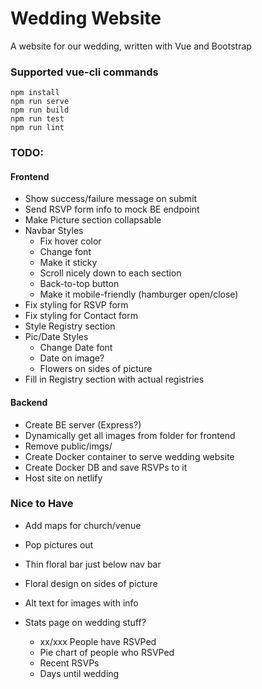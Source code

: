 # Wedding Website
A website for our wedding, written with Vue and Bootstrap

### Supported vue-cli commands
```
npm install
npm run serve
npm run build
npm run test
npm run lint
```

### TODO:

#### Frontend
- Show success/failure message on submit
- Send RSVP form info to mock BE endpoint
- Make Picture section collapsable
- Navbar Styles
    - Fix hover color
    - Change font
    - Make it sticky
    - Scroll nicely down to each section
    - Back-to-top button
    - Make it mobile-friendly (hamburger open/close)
- Fix styling for RSVP form
- Fix styling for Contact form
- Style Registry section
- Pic/Date Styles
    - Change Date font
    - Date on image?
    - Flowers on sides of picture
- Fill in Registry section with actual registries

#### Backend
- Create BE server (Express?)
- Dynamically get all images from folder for frontend
- Remove public/imgs/
- Create Docker container to serve wedding website
- Create Docker DB and save RSVPs to it
- Host site on netlify

### Nice to Have
- Add maps for church/venue
- Pop pictures out
- Thin floral bar just below nav bar
- Floral design on sides of picture
- Alt text for images with info

- Stats page on wedding stuff?
    - xx/xxx People have RSVPed
    - Pie chart of people who RSVPed
    - Recent RSVPs
    - Days until wedding

